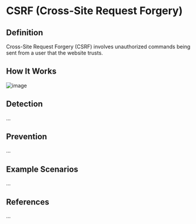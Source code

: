 # CSRF (Cross-Site Request Forgery)

## Definition

Cross-Site Request Forgery (CSRF) involves unauthorized commands being sent from a user that the website trusts.

## How It Works

![image](https://github.com/GuillaumeDorschner/HackMe/assets/44686652/09f32e44-de01-49c0-9c07-4171f8c2990d)

## Detection

...

## Prevention

...

## Example Scenarios

...

## References

...
